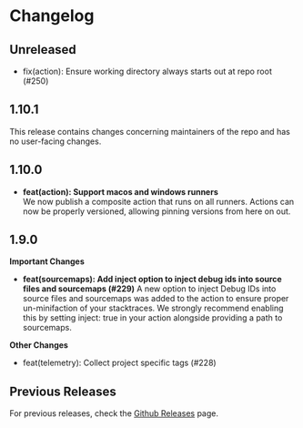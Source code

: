 # Changelog

## Unreleased

- fix(action): Ensure working directory always starts out at repo root (#250)

## 1.10.1

This release contains changes concerning maintainers of the repo and has no user-facing changes.

## 1.10.0

- **feat(action): Support macos and windows runners**  
We now publish a composite action that runs on all runners. Actions can now be properly versioned, allowing pinning versions from here on out.

## 1.9.0

**Important Changes**

- **feat(sourcemaps): Add inject option to inject debug ids into source files and sourcemaps (#229)**
A new option to inject Debug IDs into source files and sourcemaps was added to the action to ensure proper un-minifaction of your stacktraces. We strongly recommend enabling this by setting inject: true in your action alongside providing a path to sourcemaps.

**Other Changes**
- feat(telemetry): Collect project specific tags (#228)

## Previous Releases

For previous releases, check the [Github Releases](https://github.com/getsentry/action-release/releases) page.
